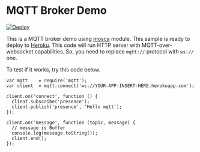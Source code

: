 # MQTT Broker Demo

[![Deploy](https://www.herokucdn.com/deploy/button.png)](https://dashboard.heroku.com/new?button-url=https://github.com/xkid/mqttest/tree/master&template=https://github.com/xkid/mqttest/tree/master)

This is a MQTT broker demo using [mosca](https://github.com/mcollina/mosca) module.
This sample is ready to deploy to [Heroku](https://dashboard.heroku.com/).
This code will run HTTP server with MQTT-over-websocket capabilities.
So, you need to replace `mqtt://` protocol with `ws://` one. 

To test if it works, try this code below.
```
var mqtt    = require('mqtt');
var client  = mqtt.connect('ws://YOUR-APP-INSERT-HERE.herokuapp.com');

client.on('connect', function () {
  client.subscribe('presence');
  client.publish('presence', 'Hello mqtt');
});

client.on('message', function (topic, message) {
  // message is Buffer
  console.log(message.toString());
  client.end();
});
```

